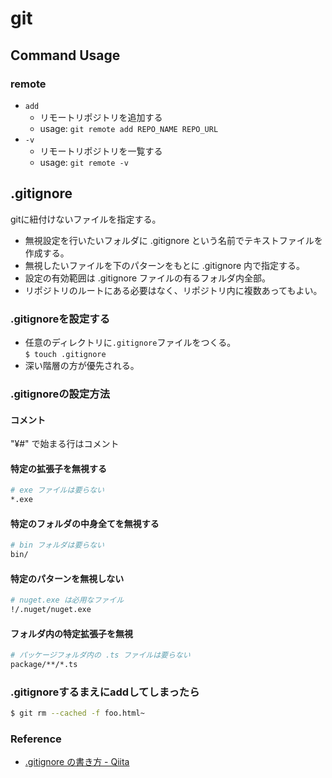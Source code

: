 # git
## Command Usage
### remote
- `add`
	* リモートリポジトリを追加する
	* usage: `git remote add REPO_NAME REPO_URL`
- `-v`
	* リモートリポジトリを一覧する
	* usage: `git remote -v`

## .gitignore
gitに紐付けないファイルを指定する。
- 無視設定を行いたいフォルダに .gitignore という名前でテキストファイルを作成する。
- 無視したいファイルを下のパターンをもとに .gitignore 内で指定する。
- 設定の有効範囲は .gitignore ファイルの有るフォルダ内全部。
- リポジトリのルートにある必要はなく、リポジトリ内に複数あってもよい。

### .gitignoreを設定する
- 任意のディレクトリに`.gitignore`ファイルをつくる。  
`$ touch .gitignore`
- 深い階層の方が優先される。

### .gitignoreの設定方法
#### コメント
"¥#" で始まる行はコメント
#### 特定の拡張子を無視する
```bash
# exe ファイルは要らない
*.exe
```
#### 特定のフォルダの中身全てを無視する
```bash
# bin フォルダは要らない
bin/
```
#### 特定のパターンを無視しない
```bash
# nuget.exe は必用なファイル
!/.nuget/nuget.exe
```
#### フォルダ内の特定拡張子を無視
```bash
# パッケージフォルダ内の .ts ファイルは要らない
package/**/*.ts
```
### .gitignoreするまえにaddしてしまったら
```bash
$ git rm --cached -f foo.html~
```

### Reference
- [.gitignore の書き方 - Qiita](http://qiita.com/inabe49/items/16ee3d9d1ce68daa9fff)
